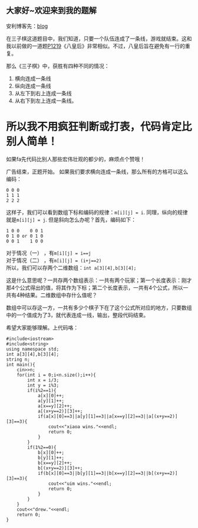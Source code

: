 ## 大家好~欢迎来到我的题解

安利博客先：[blog](https://www.luogu.org/blog/blackfrog/)

在三子棋这道题目中，我们知道，只要一个队伍连成了一条线，游戏就结束。这和我以前做的一道题[P1219](https://www.luogu.org/problemnew/show/P1219)《八皇后》非常相似。不过，八皇后旨在避免有一行的重复。

那么《三子棋》中，获胜有四种不同的情况：

  1. 横向连成一条线
  2. 纵向连成一条线
  3. 从左下到右上连成一条线
  4. 从右下到左上连成一条线。

# 所以我不用疯狂判断或打表，代码肯定比别人简单！

如果fa先代码比别人那些宏伟壮观的都少的，麻烦点个赞哦！

广告结束，正题开始。 如果我们要求横向连成一条线，那么所有的方格可以这么编码：

    
    
    0 0 0
    1 1 1
    2 2 2
    

这样子，我们可以看到数组下标和编码的规律：`m[i][j] = i`. 同理，纵向的规律就是`m[i][j] = j`. 但是斜向怎么办呢？首先，编码如下：

    
    
    1 0 0    0 0 1
    0 1 0 or 0 1 0
    0 0 1    1 0 0  
    

对于情况（一） ，有`m[i][j] = i==j`  
对于情况（二） ，有`m[i][j] = (i+j==2)`  
所以，我们可以存两个二维数组：`int a[3][4],b[3][4];`

这是什么意思呢？一共存两个数组表示：一共有两个玩家；第一个长度表示：刚才那4个公式得出的值，将其作为下标；第二个长度表示，一共有4个公式，所以一共有4种结果。二维数组中存什么值呢？

数组中可以存这一方，一共有多少个棋子下在了这个公式所对应的地方，只要数组中的一个值成为了3，就代表连成一线，输出，整段代码结束。

希望大家能够理解。上代码咯：

    
    
    #include<iostream>
    #include<string>
    using namespace std;
    int a[3][4],b[3][4];
    string n;
    int main(){
        cin>>n;
        for(int i = 0;i<n.size();i++){
            int x = i/3;
            int y = i%3;
            if(i%2==1){
                a[x][0]++;
                a[y][1]++;
                a[x==y][2]++;
                a[(x+y==2)][3]++;
                if(a[x][0]==3||a[y][1]==3||a[x==y][2]==3||a[(x+y==2)][3]==3){
                    cout<<"xiaoa wins."<<endl;
                    return 0;
                }
            }
            if(1%2==0){
                b[x][0]++;
                b[y][1]++;
                b[x==y][2]++;
                b[(x+y==2)][3]++;
                if(b[x][0]==3||b[y][1]==3||b[x==y][2]==3||b[(x+y==2)][3]==3){
                    cout<<"uim wins."<<endl;
                    return 0;
                }
            }
        }
        cout<<"drew."<<endl;
        return 0;
    }
    

